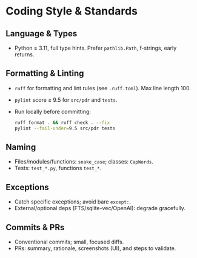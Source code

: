 # Coding Style & Standards

## Language & Types

- Python ≥ 3.11, full type hints. Prefer `pathlib.Path`, f-strings, early returns.

## Formatting & Linting

- `ruff` for formatting and lint rules (see `.ruff.toml`). Max line length 100.
- `pylint` score ≥ 9.5 for `src/pdr` and `tests`.
- Run locally before committing:

  ```bash
  ruff format . && ruff check . --fix
  pylint --fail-under=9.5 src/pdr tests
  ```

## Naming

- Files/modules/functions: `snake_case`; classes: `CapWords`.
- Tests: `test_*.py`, functions `test_*`.

## Exceptions

- Catch specific exceptions; avoid bare `except:`.
- External/optional deps (FTS/sqlite-vec/OpenAI): degrade gracefully.

## Commits & PRs

- Conventional commits; small, focused diffs.
- PRs: summary, rationale, screenshots (UI), and steps to validate.
